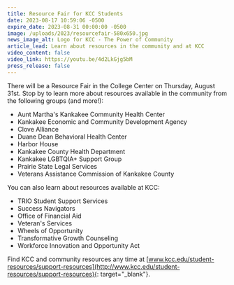 ```yaml
---
title: Resource Fair for KCC Students
date: 2023-08-17 10:59:06 -0500
expire_date: 2023-08-31 00:00:00 -0500
image: /uploads/2023/resourcefair-580x650.jpg
news_image_alt: Logo for KCC - The Power of Community
article_lead: Learn about resources in the community and at KCC
video_content: false
video_link: https://youtu.be/4d2LkGjg5bM
press_release: false
---
```

There will be a Resource Fair in the College Center on Thursday, August 31st. Stop by to learn more about resources available in the community from the following groups (and more!):

* Aunt Martha's Kankakee Community Health Center
* Kankakee Economic and Community Development Agency
* Clove Alliance
* Duane Dean Behavioral Health Center
* Harbor House
* Kankakee County Health Department
* Kankakee LGBTQIA+ Support Group
* Prairie State Legal Services
* Veterans Assistance Commission of Kankakee County

You can also learn about resources available at KCC:

* TRIO Student Support Services
* Success Navigators
* Office of Financial Aid
* Veteran's Services
* Wheels of Opportunity
* Transformative Growth Counseling
* Workforce Innovation and Opportunity Act

Find KCC and community resources any time at&nbsp;[www.kcc.edu/student-resources/support-resources](http://www.kcc.edu/student-resources/support-resources){: target="_blank"}.
